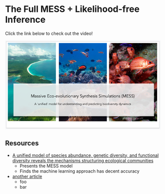 # The Full MESS + Likelihood-free Inference

Click the link below to check out the video!

[![](Full-MESS-ML-Inference.png)](https://www.youtube.com/watch?v=M_5RZfWwUNQ&ab)

## Resources

- [A unified model of species abundance, genetic diversity, and functional diversity reveals the mechanisms structuring ecological communities](https://onlinelibrary.wiley.com/doi/full/10.1111/1755-0998.13514)
    - Presents the MESS model
    - Finds the machine learning approach has decent accuracy 
- [another article](url)
    - foo
    - bar

